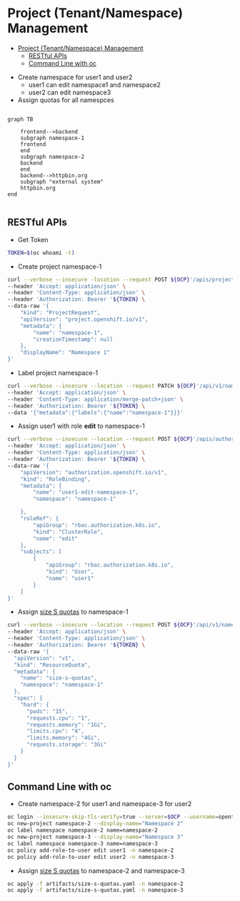 # Project (Tenant/Namespace) Management
<!-- TOC -->

- [Project (Tenant/Namespace) Management](#project-tenantnamespace-management)
  - [RESTful APIs](#restful-apis)
  - [Command Line with oc](#command-line-with-oc)

<!-- /TOC -->


- Create namespace for user1 and user2
  - user1 can edit namespace1 and namespace2
  - user2 can edit namespace3
- Assign quotas for all namespces

```mermaid

graph TB

    frontend-->backend
    subgraph namespace-1
    frontend
    end
    subgraph namespace-2
    backend
    end
    backend-->httpbin.org
    subgraph "external system"
    httpbin.org
end
    
```

## RESTful APIs
- Get Token
```bash
TOKEN=$(oc whoami -t)
```
- Create project namespace-1
```bash
curl --verbose --insecure -location --request POST ${OCP}'/apis/project.openshift.io/v1/projectrequests' \
--header 'Accept: application/json' \
--header 'Content-Type: application/json' \
--header 'Authorization: Bearer '${TOKEN} \
--data-raw '{
    "kind": "ProjectRequest",
    "apiVersion": "project.openshift.io/v1",
    "metadata": {
        "name": "namespace-1",
        "creationTimestamp": null
    },
    "displayName": "Namespace 1"
}'
```
- Label project namespace-1
```bash
curl --verbose --insecure --location --request PATCH ${OCP}'/api/v1/namespaces/namespace-1' \
--header 'Accept: application/json' \
--header 'Content-Type: application/merge-patch+json' \
--header 'Authorization: Bearer '${TOKEN} \
--data '{"metadata":{"labels":{"name":"namespace-1"}}}'
```
- Assign user1 with role **edit** to namespace-1 
```bash
curl --verbose --insecure --location --request POST ${OCP}'/apis/authorization.openshift.io/v1/namespaces/namespace-1/rolebindings' \
--header 'Accept: application/json' \
--header 'Content-Type: application/json' \
--header 'Authorization: Bearer '${TOKEN} \
--data-raw '{
    "apiVersion": "authorization.openshift.io/v1",
    "kind": "RoleBinding",
    "metadata": {
        "name": "user1-edit-namespace-1",
        "namespace": "namespace-1"

    },
    "roleRef": {
        "apiGroup": "rbac.authorization.k8s.io",
        "kind": "ClusterRole",
        "name": "edit"
    },
    "subjects": [
        {
            "apiGroup": "rbac.authorization.k8s.io",
            "kind": "User",
            "name": "user1"
        }
    ]
}'
```
- Assign [size S quotas](artifacts/size-s-quotas.yaml) to namespace-1
```bash
curl --verbose --insecure --location --request POST ${OCP}'/api/v1/namespaces/namespace-1/resourcequotas' \
--header 'Accept: application/json' \
--header 'Content-Type: application/json' \
--header 'Authorization: Bearer '${TOKEN} \
--data-raw '{
  "apiVersion": "v1",
  "kind": "ResourceQuota",
  "metadata": {
    "name": "size-s-quotas",
    "namespace": "namespace-1"
  },
  "spec": {
    "hard": {
      "pods": "15",
      "requests.cpu": "1",
      "requests.memory": "1Gi",
      "limits.cpu": "4",
      "limits.memory": "4Gi",
      "requests.storage": "3Gi"
    }
  }
}'
```

## Command Line with oc
- Create namespace-2 for user1 and namespace-3 for user2
```bash
oc login --insecure-skip-tls-verify=true --server=$OCP --username=opentlc-mgr
oc new-project namespace-2 --display-name="Namespace 2"
oc label namespace namespace-2 name=namespace-2
oc new-project namespace-3 --display-name="Namespace 3"
oc label namespace namespace-3 name=namespace-3
oc policy add-role-to-user edit user1 -n namespace-2
oc policy add-role-to-user edit user2 -n namespace-3
```
- Assign [size S quotas](artifacts/size-s-quotas.yaml) to namespace-2 and namespace-3
```bash
oc apply -f artifacts/size-s-quotas.yaml -n namespace-2
oc apply -f artifacts/size-s-quotas.yaml -n namespace-3
```
